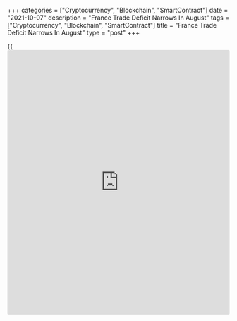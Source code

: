 +++
categories = ["Cryptocurrency", "Blockchain", "SmartContract"]
date = "2021-10-07"
description = "France Trade Deficit Narrows In August"
tags = ["Cryptocurrency", "Blockchain", "SmartContract"]
title = "France Trade Deficit Narrows In August"
type = "post"
+++

{{<iframe id="large-banner" src="https://www.bounty.group/#slide=20.0" width="100%" height="600" scrolling="no" style="border: 0px solid rgb(216, 221, 230); border-radius: 3px;">}}

France's trade gap and the current account deficit narrowed in August
from July, official data showed on Thursday.

The trade deficit fell to EUR 6.67 billion in August from EUR 7.08
billion in July, the customs office reported. In the same period last
year, the trade shortfall was EUR 7.07 billion.

On a monthly basis, exports and imports climbed 3.7 percent and 2.3
percent, respectively in August.  
  
Compared to same period last year, exports surged 20.1 percent and
imports were up 14.9 percent in August.

Elsewhere, data from the Bank of France showed that the current account
deficit narrowed to EUR 1.3 billion in August from EUR 3.4 billion in
July.

The surplus on goods trade fell to EUR 5.4 billion from EUR 6.5 billion,
while the surplus on services trade decreased to EUR 3.7 billion from
EUR 2.8 billion.  
  
Primary and secondary income totaled EUR 0.4 billion versus EUR 0.3
billion a month ago.

For comments and feedback [contact](https://www.playgroundfx.com/contact/): editorial@rtt[news](https://www.letsplayfx.com/blog/forex-news-website/).com

[Economic News][1]

 **What parts of the world are seeing the best (and worst) economic
performances lately? Click[here][2] to check out our [Econ Scorecard][2]
and find out! See up-to-the-moment [ranking](https://www.playgroundfx.com/blog/crypto-exchange-ranking/)s for the best and worst
performers in [GDP][3], [unemployment rate][4], [inflation][5] and much
more.**

   1. www.rtt[news](https://www.letsplayfx.com/blog/forex-news-website/).com/Content/EconomicNews.aspx
   2. www.rtt[news](https://www.letsplayfx.com/blog/forex-news-website/).com/economic-scorecard/world-rank/unemployment-rate/highest-performance.aspx
   3. www.rtt[news](https://www.letsplayfx.com/blog/forex-news-website/).com/economic-scorecard/world-rank/GDP/highest-performance.aspx
   4. www.rtt[news](https://www.letsplayfx.com/blog/forex-news-website/).com/economic-scorecard/world-rank/unemployment-rate/lowest-performance.aspx
   5. www.rtt[news](https://www.letsplayfx.com/blog/forex-news-website/).com/economic-scorecard/world-rank/CPI/highest-performance.aspx